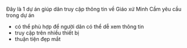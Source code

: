 Đây là 1 dự án giúp dân truy cập thông tin về Giáo xứ Minh Cầm
yêu cầu trong dự án
- có thể phù hợp để người dân có thể dễ xem thông tin
- truy cập trên nhiều thiết bị
- thuận tiện đẹp mắt
